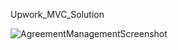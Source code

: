 Upwork_MVC_Solution

![AgreementManagementScreenshot](https://user-images.githubusercontent.com/16239024/154091618-12b35a6d-3c12-4d66-b653-1a62c5d62d99.png)
